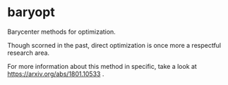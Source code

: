 # baryopt

Barycenter methods for optimization. 

Though scorned in the past, direct optimization is once more a respectful research area. 

For more information about this method in specific, take a look at https://arxiv.org/abs/1801.10533 . 



